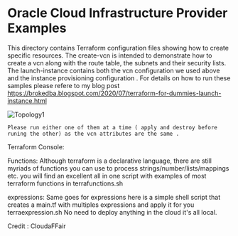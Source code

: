 # Oracle Cloud Infrastructure Provider Examples

This directory contains Terraform configuration files showing how to create specific resources. 
The create-vcn is intended to demonstrate how to create a vcn along with the route table, the subnets and their security lists.
The launch-instance contains both the vcn configuration we used above and the instance provisioning configuration .
 For details on how to run these samples please refere to my blog post 
 https://brokedba.blogspot.com/2020/07/terraform-for-dummies-launch-instance.html

![Topology1](https://1.bp.blogspot.com/-xd37jpj29Is/Xv_8fPjXEpI/AAAAAAAABxM/B5XBjEakBpc944IWHIulDDPV9pVcRHKhgCK4BGAsYHg/s853/oci-Terraform.png)

`` Please run either one of them at a time ( apply and destroy before runing the other) as the vcn attributes are the same .
``


Terraform Console:

Functions: Although terraform is a declarative language, there are still myriads of functions you can use to process strings/number/lists/mappings etc. you will find an excellent all in one script with examples of most terraform functions in terrafunctions.sh

expressions: Same goes for expressions here is a simple shell script that creates a main.tf with multiples expressions and apply it for you terraexpression.sh No need to deploy anything in the cloud it's all local.

Credit : CloudaFFair
